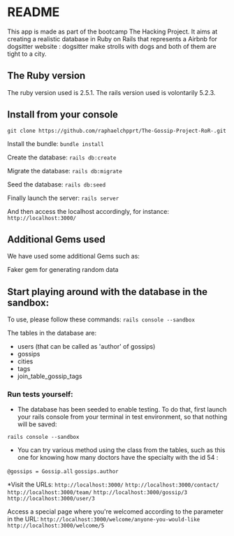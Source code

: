 # README

This app is made as part of the bootcamp The Hacking Project. 
It aims at creating a realistic database in Ruby on Rails that represents a Airbnb for dogsitter website : dogsitter make strolls with dogs and both of them are tight to a city.

## The Ruby version 
The ruby version used is 2.5.1.
The rails version used is volontarily 5.2.3.

## Install from your console

`git clone https://github.com/raphaelchpprt/The-Gossip-Project-RoR-.git`

Install the bundle:
  `bundle install`
  
Create the database:
  `rails db:create`

Migrate the database:
  `rails db:migrate`
  
Seed the database:
  `rails db:seed`

Finally launch the server:
  `rails server`

And then access the localhost accordingly, for instance:
  `http://localhost:3000/`


## Additional Gems used
We have used some additional Gems such as:

Faker gem for generating random data


## Start playing around with the database in the sandbox:
To use, please follow these commands:
`rails console --sandbox`

The tables in the database are:
- users (that can be called as 'author' of gossips)
- gossips
- cities
- tags
- join_table_gossip_tags

### Run tests yourself:

* The database has been seeded to enable testing. To do that, first launch your rails console from your terminal in test environment, so that nothing will be saved:

`rails console --sandbox`

* You can try various method using the class from the tables, such as this one for knowing how many doctors have the specialty with the id 54 :

`@gossips = Gossip.all`
  `gossips.author`

*Visit the URLs:
  `http://localhost:3000/`
    `http://localhost:3000/contact/`
      `http://localhost:3000/team/`
        `http://localhost:3000/gossip/3`
          `http://localhost:3000/user/3`

  Access a special page where you're welcomed according to the parameter in the URL:
  `http://localhost:3000/welcome/anyone-you-would-like`
    `http://localhost:3000/welcome/5` 

